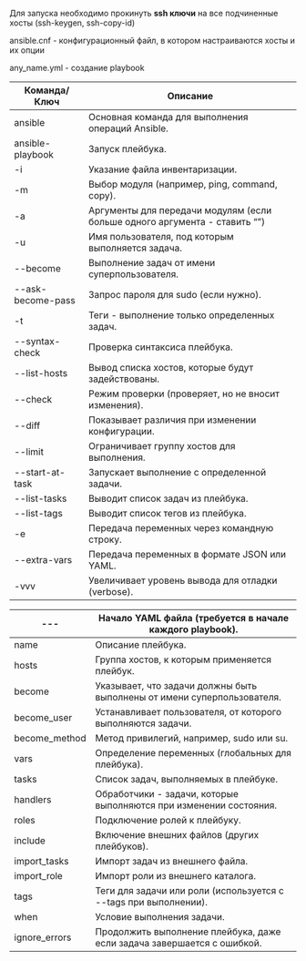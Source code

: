 Для запуска необходимо прокинуть **ssh ключи** на все подчиненные хосты (ssh-keygen, ssh-copy-id)

ansible.cnf - конфигурационный файл, в котором настраиваются хосты и их опции

any_name.yml - создание playbook

| Команда/Ключ | Описание |
| --- | --- |
| ansible | Основная команда для выполнения операций Ansible. |
| ansible-playbook | Запуск плейбука. |
| -i | Указание файла инвентаризации. |
| -m | Выбор модуля (например, ping, command, copy). |
| -a | Аргументы для передачи модулям (если больше одного аргумента - ставить “”) |
| -u | Имя пользователя, под которым выполняется задача. |
| --become | Выполнение задач от имени суперпользователя. |
| --ask-become-pass | Запрос пароля для sudo (если нужно). |
| -t | Теги - выполнение только определенных задач. |
| --syntax-check | Проверка синтаксиса плейбука. |
| --list-hosts | Вывод списка хостов, которые будут задействованы. |
| --check | Режим проверки (проверяет, но не вносит изменения). |
| --diff | Показывает различия при изменении конфигурации. |
| --limit | Ограничивает группу хостов для выполнения. |
| --start-at-task | Запускает выполнение с определенной задачи. |
| --list-tasks | Выводит список задач из плейбука. |
| --list-tags | Выводит список тегов из плейбука. |
| -e | Передача переменных через командную строку. |
| --extra-vars | Передача переменных в формате JSON или YAML. |
| -vvv | Увеличивает уровень вывода для отладки (verbose). |

| --- | Начало YAML файла (требуется в начале каждого playbook). |
| --- | --- |
| name | Описание плейбука. |
| hosts | Группа хостов, к которым применяется плейбук. |
| become | Указывает, что задачи должны быть выполнены от имени суперпользователя. |
| become_user | Устанавливает пользователя, от которого выполняются задачи. |
| become_method | Метод привилегий, например, sudo или su. |
| vars | Определение переменных (глобальных для плейбука). |
| tasks | Список задач, выполняемых в плейбуке. |
| handlers | Обработчики - задачи, которые выполняются при изменении состояния. |
| roles | Подключение ролей к плейбуку. |
| include | Включение внешних файлов (других плейбуков). |
| import_tasks | Импорт задач из внешнего файла. |
| import_role | Импорт роли из внешнего каталога. |
| tags | Теги для задачи или роли (используется с --tags при выполнении). |
| when | Условие выполнения задачи. |
| ignore_errors | Продолжить выполнение плейбука, даже если задача завершается с ошибкой. |
